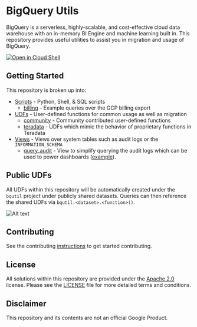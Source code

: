 # BigQuery Utils

BigQuery is a serverless, highly-scalable, and cost-effective cloud data warehouse with an in-memory BI Engine and machine learning built in. This repository provides useful utilities to assist you in migration and usage of
BigQuery.

[![Open in Cloud Shell](http://gstatic.com/cloudssh/images/open-btn.svg)](https://console.cloud.google.com/cloudshell/editor?cloudshell_git_repo=https%3A%2F%2Fgithub.com%2FGoogleCloudPlatform%2Fbigquery-utils.git)

## Getting Started
This repository is broken up into:

* [Scripts](/scripts) - Python, Shell, & SQL scripts
  * [billing](/scripts/billing) - Example queries over the GCP billing export
* [UDFs](/udfs) - User-defined functions for common usage as well as migration
  * [community](/udfs/community) - Community contributed user-defined functions
  * [teradata](/udfs/migration/teradata) - UDFs which mimic the behavior of proprietary functions in Teradata
* [Views](/views) - Views over system tables such as audit logs or the
`INFORMATION_SCHEMA`
  * [query_audit](/views/audit/query_audit.sql) - View to simplify querying the audit logs which can be used to power dashboards  ([example](https://codelabs.developers.google.com/codelabs/bigquery-pricing-workshop/#0)).

## Public UDFs
All UDFs within this repository will be automatically created under the `bqutil` project under publicly shared datasets. Queries can then reference the shared UDFs via `bqutil.<dataset>.<function>()`.

![Alt text](/images/public_udf_architecture.png?raw=true "Public UDFs")


## Contributing
See the contributing [instructions](/CONTRIBUTING.md) to get started contributing.

## License
All solutions within this repository are provided under the [Apache 2.0](https://www.apache.org/licenses/LICENSE-2.0) license. Please see the [LICENSE](/LICENSE) file for more detailed terms and conditions.

## Disclaimer
This repository and its contents are not an official Google Product.
